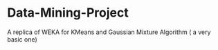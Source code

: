 # Data-Mining-Project
A replica of WEKA for KMeans and Gaussian Mixture Algorithm ( a very basic one)
